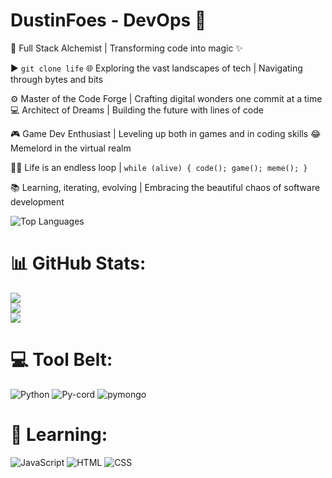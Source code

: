 # DustinFoes - DevOps 🚀

🚀 Full Stack Alchemist | Transforming code into magic ✨

▶️ `git clone life`
🌐 Exploring the vast landscapes of tech | Navigating through bytes and bits

⚙️ Master of the Code Forge | Crafting digital wonders one commit at a time
💻 Architect of Dreams | Building the future with lines of code

🎮 Game Dev Enthusiast | Leveling up both in games and in coding skills
😂 Memelord in the virtual realm

🚴‍♂️ Life is an endless loop | `while (alive) { code(); game(); meme(); }`

📚 Learning, iterating, evolving | Embracing the beautiful chaos of software development

![Top Languages](https://github-readme-stats-dusky-eta.vercel.app/api/top-langs/?username=DustinFoes&theme=dark&hide_border=false&include_all_commits=true&count_private=true&layout=compact)

# 📊 GitHub Stats:
![](https://github-readme-stats-dusky-eta.vercel.app/api?username=DustinFoes&theme=dark&hide_border=false&include_all_commits=true&count_private=true)<br/>
![](https://github-readme-streak-stats.herokuapp.com/?user=DustinFoes&theme=dark&hide_border=false)<br/>
![](https://github-readme-stats-dusky-eta.vercel.app/api/top-langs/?username=DustinFoes&theme=dark&hide_border=false&include_all_commits=true&count_private=true&layout=compact)

# 💻 Tool Belt:

![Python](https://img.shields.io/badge/python-3670A0?style=for-the-badge&logo=python&logoColor=ffdd54)
![Py-cord](https://img.shields.io/badge/py--cord-5865F2?style=for-the-badge&logo=discord&logoColor=white)
![pymongo](https://img.shields.io/badge/pymongo-47A248?style=for-the-badge&logo=mongodb&logoColor=white)

# 🧠 Learning:
![JavaScript](https://img.shields.io/badge/javascript-%23323330.svg?style=for-the-badge&logo=javascript&logoColor=%23F7DF1E)
![HTML](https://img.shields.io/badge/HTML5-%23E34F26.svg?style=for-the-badge&logo=html5&logoColor=white)
![CSS](https://img.shields.io/badge/CSS3-%231572B6.svg?style=for-the-badge&logo=css3&logoColor=white)
